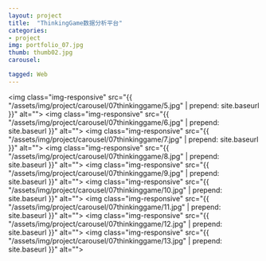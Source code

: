 ```yaml
---
layout: project
title:  "ThinkingGame数据分析平台"
categories:
- project
img: portfolio_07.jpg
thumb: thumb02.jpg
carousel:

tagged: Web
---
```

<img class="img-responsive" src="{{ "/assets/img/project/carousel/07thinkinggame/5.jpg" | prepend: site.baseurl }}" alt="">
<img class="img-responsive" src="{{ "/assets/img/project/carousel/07thinkinggame/6.jpg" | prepend: site.baseurl }}" alt="">
<img class="img-responsive" src="{{ "/assets/img/project/carousel/07thinkinggame/7.jpg" | prepend: site.baseurl }}" alt="">
<img class="img-responsive" src="{{ "/assets/img/project/carousel/07thinkinggame/8.jpg" | prepend: site.baseurl }}" alt="">
<img class="img-responsive" src="{{ "/assets/img/project/carousel/07thinkinggame/9.jpg" | prepend: site.baseurl }}" alt="">
<img class="img-responsive" src="{{ "/assets/img/project/carousel/07thinkinggame/10.jpg" | prepend: site.baseurl }}" alt="">
<img class="img-responsive" src="{{ "/assets/img/project/carousel/07thinkinggame/11.jpg" | prepend: site.baseurl }}" alt="">
<img class="img-responsive" src="{{ "/assets/img/project/carousel/07thinkinggame/12.jpg" | prepend: site.baseurl }}" alt="">
<img class="img-responsive" src="{{ "/assets/img/project/carousel/07thinkinggame/13.jpg" | prepend: site.baseurl }}" alt="">


